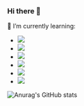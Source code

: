 ### Hi there 👋

🌱 I’m currently learning:
- <img src="https://img.shields.io/badge/HTML5-E34F26?style=for-the-badge&logo=html5&logoColor=white">
- <img src="https://img.shields.io/badge/CSS3-1572B6?style=for-the-badge&logo=css3&logoColor=white">
- <img src="https://img.shields.io/badge/JavaScript-323330?style=for-the-badge&logo=javascript&logoColor=F7DF1E">
- <img src="https://img.shields.io/badge/PHP-777BB4?style=for-the-badge&logo=php&logoColor=white">
- <img src="https://img.shields.io/badge/Node.js-43853D?style=for-the-badge&logo=node.js&logoColor=white">
- <img src="https://img.shields.io/badge/GIT-E44C30?style=for-the-badge&logo=git&logoColor=white">
![Anurag's GitHub stats](https://github-readme-stats.vercel.app/api?username=AutStories&show_icons=true&theme=tokyonight)

